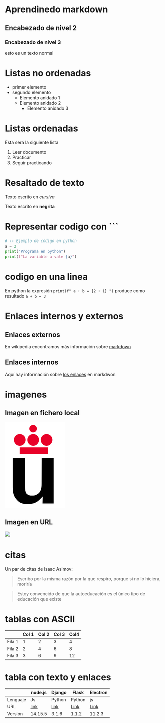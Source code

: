 # Aprendinedo markdown
## Encabezado de nivel 2
### Encabezado de nivel 3
esto es un texto normal

# Listas no ordenadas
* primer elemento
* segundo elemento
    * Elemento anidado 1
    * Elemento anidado 2
        * Elemento anidado 3

# Listas ordenadas
Esta será la siguiente lista
1. Leer documento
2. Practicar
3. Seguir practicando

# Resaltado de texto

Texto escrito en *cursiva*

Texto escrito en **negrita**

# Representar codigo  con ```
```python
# -- Ejemplo de código en python
a = 2
print("Programa en python")
print(f"La variable a vale {a}")
```

# codigo en una linea
En python la expresión `print(f" a + b = {2 + 1} ")` produce como resultado `a + b = 3` 

# Enlaces internos y externos
## Enlaces externos

En wikipedia encontramos más información sobre [markdown](https://es.wikipedia.org/wiki/Markdown)

## Enlaces internos

Aquí hay información sobre [los enlaces](#Enlaces) en markdwon

# imagenes
## Imagen en fichero local

![](Logo-urjc.png)


## Imagen en URL

![](https://upload.wikimedia.org/wikipedia/commons/2/2f/CC_BY-SA_3.0.png)


# citas
Un par de citas de Isaac Asimov:

> Escribo por la misma razón por la que respiro, porque si no lo hiciera, moriría

> Estoy convencido de que la autoeducación es el único tipo de educación que existe

# tablas con ASCII

|         | Col 1 | Col 2| Col 3| Col4 |
|---------|-------|------|------|------|
|  Fila 1 |   1   |   2  |   3  |  4   |
|  Fila 2 |   2   |   4  |   6  |  8   |
|  Fila 3 |   3   |   6  |   9  |  12  |

# tabla con texto y enlaces
|          |  node.js  | Django | Flask | Electron |
|----------|-----------|--------|-------|----------|
| Lenguaje | Js        | Python | Python| js       |
| URL      | [link](https://nodejs.org/es/) | [link](https://www.djangoproject.com/)  | [Link](https://flask.palletsprojects.com/en/1.1.x/) | [Link](https://www.electronjs.org/) |
| Versión  |  14.15.5  | 3.1.6  | 1.1.2 | 11.2.3 |

